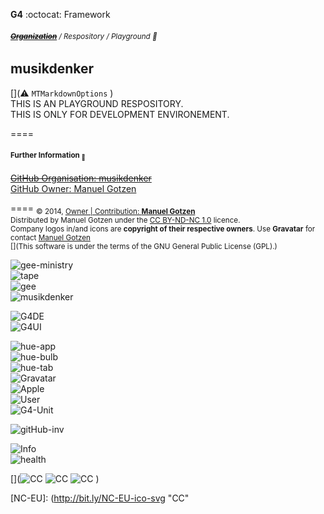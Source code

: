__G4__ :octocat: Framework
###### <sub>**~~[Organization](http://github.com/musikdenker)~~** / Respository / Playground 👾  </sub>
## musikdenker  
 
  [](⚠️ `MTMarkdownOptions` )  
THIS IS AN PLAYGROUND RESPOSITORY.  
THIS IS ONLY FOR DEVELOPMENT ENVIRONEMENT.  

====
#### __<sub>Further Information <sub>🔗</sub></sub>__
 
~~[GitHub Organisation: musikdenker](http://github.com/musikdenker)~~  
[GitHub Owner: Manuel Gotzen](http://github.com/ManuelGotzen/?tab=repositories)
  

==== 
<sub>
&copy; 2014, [Owner | Contribution: __Manuel Gotzen__][gitHub]  
Distributed by Manuel Gotzen under the [CC BY-ND-NC 1.0](http://creativecommons.org/licenses/by-nc-nd/3.0/de/) licence.   
Company logos in/and icons are __copyright of their respective owners__. Use __Gravatar__ for contact [Manuel Gotzen](http://bit.ly/en-G4UI)  
[](This software is under the terms of the GNU General Public License (GPL).) 
</sub>

![gee-ministry](http://0.gravatar.com/userimage/71444084/94f0499a845c2ec0b4afd07833f67b34?s=20)  
![tape](http://1.gravatar.com/userimage/71444084/a9e5f9101efa2071f3de85799ff002e4?s=20)  
![gee](http://0.gravatar.com/userimage/71444084/93f4372052513ed9b9796f39acce68f8?s=20)  
![musikdenker](http://0.gravatar.com/userimage/71444084/ae1c0620742ab122c99b24b15d661dab?=16)  

![G4DE](http://2.gravatar.com/avatar/9fabd574dab849b9e9401bb2a79d31e8?s=32)  
![G4UI](http://0.gravatar.com/userimage/71444084/d4d568af4206d19e19ee17d0da316099?s=20)  

![hue-app](http://2.gravatar.com/userimage/71444084/930b9339015fa13422f0ca1901d5adf7?s=20)  
![hue-bulb](http://2.gravatar.com/userimage/71444084/32e0a5664f048a4a79e63053231e98b5?s=20)  
![hue-tab](http://2.gravatar.com/userimage/71444084/9778533bc758ff5c609d75145e460eea?s=20)  
![Gravatar](http://www.gravatar.com/avatar/00000000000000000000000000000000?s=16)  
![Apple](http://2.gravatar.com/userimage/71444084/7fbcec9cb45281f8ebb48266428dfe59?s=20)  
![User](http://2.gravatar.com/userimage/71444084/ee94bfd20615c0c77b4ac32935d160e2?s=20)  
![G4-Unit](http://1.gravatar.com/userimage/71444084/8c14c7fb653fc75c3306b298effe2a2c?s=20)  


![gitHub-inv](http://1.gravatar.com/userimage/71444084/dd5d15ce5483f39550c7f679d7c2556e?s=20)  

![Info](http://2.gravatar.com/userimage/71444084/3117fa9b13b048cf353a20826a561630c?s=20)  
![health](http://0.gravatar.com/userimage/71444084/ccb30df797253f2bd1a7d6c6cd225b77?s=20)  



[](![CC][CC]  ![CC][BY]  ![CC][NC]  [](![CC][NC-EU]))

[CC]: http://bit.ly/CC-ico-svg "CC"
[BY]: http://bit.ly/BY-ico-svg "CC"
[NC]: http://bit.ly/NC-ico-svg "CC"
[NC-EU]: (http://bit.ly/NC-EU-ico-svg "CC"

[gitHub]: http://bit.ly/gitHub-musikdenker  "Organization"
[gitHub]: http://bit.ly/gitHub-gee  "Owner"


[gitHub]: http://musikdenker.github.io  "Playground"  
